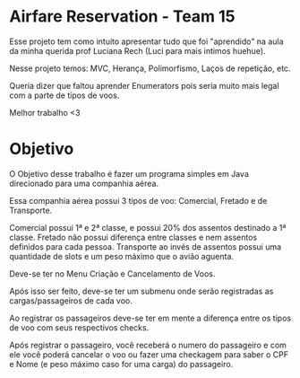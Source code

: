 # Airfare Reservation - Team 15
Esse projeto tem como intuito apresentar tudo que foi "aprendido" na aula da minha querida prof Luciana Rech (Luci para mais intimos huehue).

Nesse projeto temos: MVC, Herança, Polimorfismo, Laços de repetição, etc.

Queria dizer que faltou aprender Enumerators pois seria muito mais legal com a parte de tipos de voos.

Melhor trabalho <3

# Objetivo
O Objetivo desse trabalho é fazer um programa simples em Java direcionado para uma companhia aérea.

Essa companhia aérea possui 3 tipos de voo: Comercial, Fretado e de Transporte.

Comercial possui 1ª e 2ª classe, e possui 20% dos assentos destinado a 1ª classe.
Fretado não possui diferença entre classes e nem assentos definidos para cada pessoa.
Transporte ao invés de assentos possui uma quantidade de slots e um peso máximo que o avião aguenta.

Deve-se ter no Menu Criação e Cancelamento de Voos.

Após isso ser feito, deve-se ter um submenu onde serão registradas as cargas/passageiros de cada voo.

Ao registrar os passageiros deve-se ter em mente a diferença entre os tipos de voo com seus respectivos checks.

Após registrar o passageiro, você receberá o numero do passageiro e com ele você poderá cancelar o voo ou fazer uma checkagem para saber o CPF e Nome (e peso máximo caso for uma carga) do passageiro.
